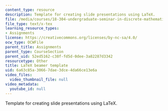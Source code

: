 ```yaml
---
content_type: resource
description: Template for creating slide presentations using LaTeX.
file: /media/courses/18-304-undergraduate-seminar-in-discrete-mathematics-spring-2015/6a63c85a30667dae3dce4da66ce13e6a_beamer_template.tex
file_type: text/x-tex
learning_resource_types:
- Assignments
license: https://creativecommons.org/licenses/by-nc-sa/4.0/
ocw_type: OCWFile
parent_title: Assignments
parent_type: CourseSection
parent_uid: 52ed5162-c38f-fd5d-0dee-3a82287d3342
resourcetype: Other
title: LaTeX beamer template
uid: 6a63c85a-3066-7dae-3dce-4da66ce13e6a
video_files:
  video_thumbnail_file: null
video_metadata:
  youtube_id: null
---
```

Template for creating slide presentations using LaTeX.